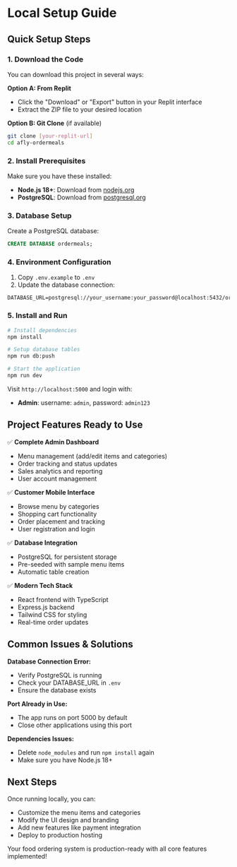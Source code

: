 # Local Setup Guide

## Quick Setup Steps

### 1. Download the Code
You can download this project in several ways:

**Option A: From Replit**
- Click the "Download" or "Export" button in your Replit interface
- Extract the ZIP file to your desired location

**Option B: Git Clone** (if available)
```bash
git clone [your-replit-url]
cd afly-ordermeals
```

### 2. Install Prerequisites
Make sure you have these installed:
- **Node.js 18+**: Download from [nodejs.org](https://nodejs.org/)
- **PostgreSQL**: Download from [postgresql.org](https://www.postgresql.org/download/)

### 3. Database Setup
Create a PostgreSQL database:
```sql
CREATE DATABASE ordermeals;
```

### 4. Environment Configuration
1. Copy `.env.example` to `.env`
2. Update the database connection:
```env
DATABASE_URL=postgresql://your_username:your_password@localhost:5432/ordermeals
```

### 5. Install and Run
```bash
# Install dependencies
npm install

# Setup database tables
npm run db:push

# Start the application
npm run dev
```

Visit `http://localhost:5000` and login with:
- **Admin**: username: `admin`, password: `admin123`

## Project Features Ready to Use

✅ **Complete Admin Dashboard**
- Menu management (add/edit items and categories)
- Order tracking and status updates
- Sales analytics and reporting
- User account management

✅ **Customer Mobile Interface**
- Browse menu by categories
- Shopping cart functionality
- Order placement and tracking
- User registration and login

✅ **Database Integration**
- PostgreSQL for persistent storage
- Pre-seeded with sample menu items
- Automatic table creation

✅ **Modern Tech Stack**
- React frontend with TypeScript
- Express.js backend
- Tailwind CSS for styling
- Real-time order updates

## Common Issues & Solutions

**Database Connection Error:**
- Verify PostgreSQL is running
- Check your DATABASE_URL in `.env`
- Ensure the database exists

**Port Already in Use:**
- The app runs on port 5000 by default
- Close other applications using this port

**Dependencies Issues:**
- Delete `node_modules` and run `npm install` again
- Make sure you have Node.js 18+

## Next Steps
Once running locally, you can:
- Customize the menu items and categories
- Modify the UI design and branding
- Add new features like payment integration
- Deploy to production hosting

Your food ordering system is production-ready with all core features implemented!
